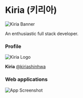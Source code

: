 
# Kiria (키리아)

![Kiria Banner](https://i.imgur.com/9gv28xK.png)

An enthusiastic full stack developer.


### Profile

![Kiria Logo](https://i.imgur.com/ECgtYqh.png)

**Kiria** [@kiriashinhwa](https://www.github.com/kiriashinhwa)


### Web applications

![App Screenshot](https://i.imgur.com/iygiyiX.png)


<!-- ### Links

[![portfolio](https://img.shields.io/badge/my_portfolio-000?style=for-the-badge&logo=ko-fi&logoColor=white)](https://kiria.dev/) 
[![twitter](https://img.shields.io/badge/twitter-1DA1F2?style=for-the-badge&logo=twitter&logoColor=white)](https://twitter.com/kirishinhwa) -->